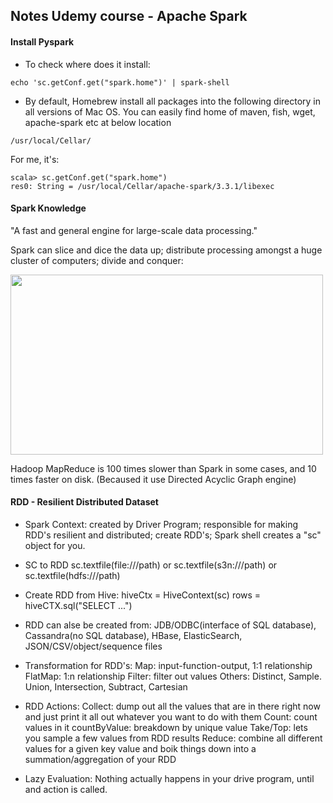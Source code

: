## Notes Udemy course - Apache Spark

#### Install Pyspark
- To check where does it install:
```
echo 'sc.getConf.get("spark.home")' | spark-shell
```

- By default, Homebrew install all packages into the following directory in all versions of Mac OS. You can easily find home of maven, fish, wget, apache-spark etc at below location
```
/usr/local/Cellar/
```
For me, it's:
```
scala> sc.getConf.get("spark.home")
res0: String = /usr/local/Cellar/apache-spark/3.3.1/libexec
```

#### Spark Knowledge
"A fast and general engine for large-scale data processing."

Spark can slice and dice the data up; distribute processing amongst a huge cluster of computers; divide and conquer:

<img src="https://github.com/CorrineTan/spark-roadmap/blob/main/Images/spark_high_level.png" height="288" width="500">

Hadoop MapReduce is 100 times slower than Spark in some cases, and 10 times faster on disk. (Becaused it use Directed Acyclic Graph engine)

#### RDD - Resilient Distributed Dataset
- Spark Context: created by Driver Program; responsible for making RDD's resilient and distributed; create RDD's; Spark shell creates a "sc" object for you.

- SC to RDD
sc.textfile(file:///path) or sc.textfile(s3n:///path) or sc.textfile(hdfs:///path)

- Create RDD from Hive: 
hiveCtx = HiveContext(sc) 
rows = hiveCTX.sql("SELECT ...")

- RDD can alse be created from: 
JDB/ODBC(interface of SQL database), Cassandra(no SQL database), HBase, ElasticSearch, JSON/CSV/object/sequence files

- Transformation for RDD's:
Map: input-function-output, 1:1 relationship
FlatMap: 1:n relationship
Filter: filter out values
Others: Distinct, Sample. Union, Intersection, Subtract, Cartesian

- RDD Actions:
Collect: dump out all the values that are in there right now and just print it all out whatever you want to do with them
Count: count values in it
countByValue: breakdown by unique value
Take/Top: lets you sample a few values from RDD results
Reduce: combine all different values for a given key value and boik things down into a summation/aggregation of your RDD

- Lazy Evaluation:
Nothing actually happens in your drive program, until and action is called.